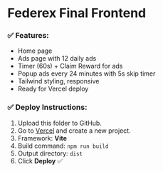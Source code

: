# Federex Final Frontend

### ✅ Features:
- Home page
- Ads page with 12 daily ads
- Timer (60s) + Claim Reward for ads
- Popup ads every 24 minutes with 5s skip timer
- Tailwind styling, responsive
- Ready for Vercel deploy

### ✅ Deploy Instructions:
1. Upload this folder to GitHub.
2. Go to [Vercel](https://vercel.com) and create a new project.
3. Framework: **Vite**
4. Build command: `npm run build`
5. Output directory: `dist`
6. Click **Deploy** ✅
